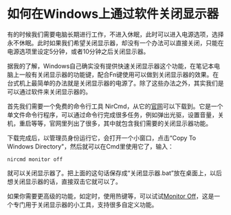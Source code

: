 如何在Windows上通过软件关闭显示器
===============================

有的时候我们需要电脑长期进行工作，不进入休眠，此时可以进入电源选项，选择永不休眠。此时如果我们希望关闭显示器，却没有一个办法可以直接关闭，只能在电源选项里设定5分钟，或者10分钟之后关闭显示器。

据我的了解，Windows自己确实没有提供快速关闭显示器这个功能，在笔记本电脑上一般有关闭显示器的功能键，配合Fn键使用可以做到关闭显示器的效果。在台式机上最简单的办法就是关闭显示器的电源了。除了这些办法之外，其实我们是可以通过软件来关闭显示器的。

首先我们需要一个免费的命令行工具 NirCmd，从它的[官网](http://www.nirsoft.net/utils/nircmd.html)可以下载到。它是一个单文件命令行程序，可以通过命令行完成很多任务，例如弹出光驱，设置音量，关机，重启等等，官网里列出了很多，其中就包含我们需要的关闭显示器功能。

下载完成后，以管理员身份运行它，会打开一个小窗口，点击“Copy To Windows Directory"，然后就可以在Cmd里使用它了，输入：

```plaintext
nircmd monitor off
```

就可以关闭显示器了。把上面的这句话保存成“关闭显示器.bat”放在桌面上，以后想关闭显示器的话，直接双击它就可以了。

如果你需要更高级的功能，如定时，使用热键等，可以试试[Monitor Off](http://www.dekisoft.com/mou.php)，这是一个专门用于关闭显示器的小工具，支持很多自定义功能。